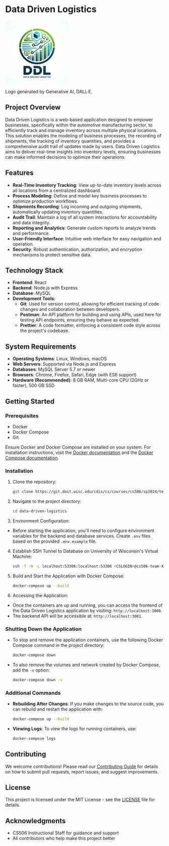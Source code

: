 # Data Driven Logistics

<img src="/assets/logo.png" alt="Data Driven Logistics Logo" width="200"/>

Logo generated by Generative AI, DALL·E.

## Project Overview

Data Driven Logistics is a web-based application designed to empower businesses, specifically within the automotive manufacturing sector, to efficiently track and manage inventory across multiple physical locations. This solution enables the modeling of business processes, the recording of shipments, the tracking of inventory quantities, and provides a comprehensive audit trail of updates made by users. Data Driven Logistics aims to deliver real-time insights into inventory levels, ensuring businesses can make informed decisions to optimize their operations.

## Features

- **Real-Time Inventory Tracking**: View up-to-date inventory levels across all locations from a centralized dashboard.
- **Process Modeling**: Define and model key business processes to optimize production workflows.
- **Shipments Recording**: Log incoming and outgoing shipments, automatically updating inventory quantities.
- **Audit Trail**: Maintain a log of all system interactions for accountability and data integrity.
- **Reporting and Analytics**: Generate custom reports to analyze trends and performance.
- **User-Friendly Interface**: Intuitive web interface for easy navigation and operation.
- **Security**: Robust authentication, authorization, and encryption mechanisms to protect sensitive data.

## Technology Stack

- **Frontend**: React
- **Backend**: Node.js with Express
- **Database**: MySQL
- **Development Tools**:
  - **Git**: Used for version control, allowing for efficient tracking of code changes and collaboration between developers.
  - **Postman**: An API platform for building and using APIs, used here for testing API endpoints, ensuring they behave as expected.
  - **Prettier**: A code formatter, enforcing a consistent code style across the project's codebase.

## System Requirements

- **Operating Systems**: Linux, Windows, macOS
- **Web Servers**: Supported via Node.js and Express
- **Databases**: MySQL Server 5.7 or newer
- **Browsers**: Chrome, Firefox, Safari, Edge (with ES6 support)
- **Hardware (Recommended)**: 8 GB RAM, Multi-core CPU (2GHz or faster), 500 GB SSD

## Getting Started

### Prerequisites

- Docker
- Docker Compose
- Git

Ensure Docker and Docker Compose are installed on your system. For installation instructions, visit the [Docker documentation](https://docs.docker.com/get-docker/) and the [Docker Compose documentation](https://docs.docker.com/compose/install/).

### Installation

1. Clone the repository:

   ```bash
   git clone https://git.doit.wisc.edu/cdis/cs/courses/cs506/sp2024/team/mondaywednesdaylecture/T_04/data-driven-logistics.git
   ```

2. Navigate to the project directory:

   ```bash
   cd data-driven-logistics
   ```

3. Environment Configuration:

- Before starting the application, you'll need to configure environment variables for the backend and database services. Create `.env` files based on the provided `.env.example` file.

4. Establish SSH Tunnel to Database on University of Wisconsin's Virtual Machine:

   ```bash
   ssh -f -N -L localhost:53306:localhost:53306 <CSLOGIN>@cs506-team-XX.cs.wisc.edu
   ```

5. Build and Start the Application with Docker Compose:

   ```bash
   docker-compose up --build
   ```

6. Accessing the Application:

- Once the containers are up and running, you can access the frontend of the Data Driven Logistics application by visiting: `http://localhost:3000`.
- The backend API will be accessible at: `http://localhost:3001`.

### Shutting Down the Application

- To stop and remove the application containers, use the following Docker Compose command in the project directory:

  ```bash
  docker-compose down
  ```

- To also remove the volumes and network created by Docker Compose, add the `-v` option:

  ```bash
  docker-compose down -v
  ```

### Additional Commands

- **Rebuilding After Changes**: If you make changes to the source code, you can rebuild and restart the application with:

  ```bash
  docker-compose up --build
  ```

- **Viewing Logs**: To view the logs for running containers, use:

  ```bash
  docker-compose logs
  ```

## Contributing

We welcome contributions! Please read our [Contributing Guide](CONTRIBUTING.md) for details on how to submit pull requests, report issues, and suggest improvements.

## License

This project is licensed under the MIT License - see the [LICENSE](LICENSE) file for details.

## Acknowledgments

- CS506 Instructional Staff for guidance and support
- All contributors who help make this project better
